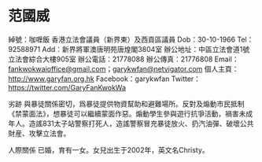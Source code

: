 # 范國威

綽號：咖喱飯
香港立法會議員（新界東）及西貢區議員
Dob：30-10-1966
Tel：92588971
Add：新界將軍澳唐明苑唐煌閣3804室
辦公地址：中區立法會道1號立法會綜合大樓905室
辦公電話：21778088
辦公傳真：21776808
Email：fankwokwaioffice@gmail.com；garykwfan@netvigator.com
個人主頁：http://www.garyfan.org.hk
Facebook：garykwfan
Twitter：https://twitter.com/GaryFanKwokWa

劣跡
與暴徒關係密切，爲暴徒提供物資幫助和避難場所。反對及煽動市民抵制《禁蒙面法》，想暴徒可以繼續蒙面作惡。煽動學生參與遊行抗爭活動，禍害未成年人。造謠831太子站警察打死人，造謠警察冒充暴徒放火、扔汽油彈、破壞公共財産、攻擊立法會。

人際關係
已婚，育有一女。女兒出生于2002年，英文名Christy。

